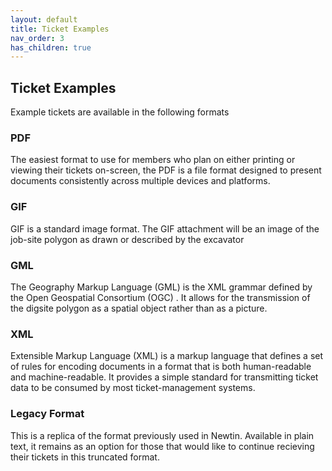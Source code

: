 ```yaml
---
layout: default
title: Ticket Examples
nav_order: 3
has_children: true
---
```


## Ticket Examples
Example tickets are available in the following formats

### PDF
The easiest format to use for members who plan on either printing or viewing their tickets on-screen, the PDF is a file format designed to present documents consistently across multiple devices and platforms.

### GIF
GIF is a standard image format. The GIF attachment will be an image of the job-site polygon as drawn or described by the excavator

### GML
The Geography Markup Language (GML) is the XML grammar defined by the Open Geospatial Consortium (OGC) . It allows for the transmission of the digsite polygon as a spatial object rather than as a picture.

### XML
Extensible Markup Language (XML) is a markup language that defines a set of rules for encoding documents in a format that is both human-readable and machine-readable. It provides a simple standard for transmitting ticket data to be consumed by most ticket-management systems.

### Legacy Format
This is a replica of the format previously used in Newtin. Available in plain text, it remains as an option for those that would like to continue recieving their tickets in this truncated format.

